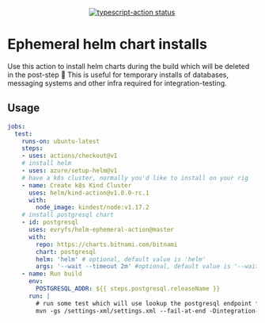 <p align="center">
  <a href="https://github.com/actions/typescript-action/actions"><img alt="typescript-action status" src="https://github.com/actions/typescript-action/workflows/build-test/badge.svg"></a>
</p>

# Ephemeral helm chart installs

Use this action to install helm charts during the build which will be deleted in the post-step :rocket:
This is useful for temporary installs of databases, messaging systems and other infra required for integration-testing.

## Usage

```yaml
jobs:
  test:
    runs-on: ubuntu-latest
    steps:
    - uses: actions/checkout@v1
    # install helm
    - uses: azure/setup-helm@v1
    # have a k8s cluster, normally you'd like to install on your rig
    - name: Create k8s Kind Cluster
      uses: helm/kind-action@v1.0.0-rc.1
      with:
        node_image: kindest/node:v1.17.2
    # install postgresql chart
    - id: postgresql
      uses: evryfs/helm-ephemeral-action@master
      with:
        repo: https://charts.bitnami.com/bitnami
        chart: postgresql
        helm: 'helm' # optional, default value is 'helm'
        args: '--wait --timeout 2m' #optional, default value is '--wait --timeout 2m' in order to wait for the chart-install to stabilize into ready state
    - name: Run build
      env:
        POSTGRESQL_ADDR: ${{ steps.postgresql.releaseName }}
      run: |
        # run some test which will use lookup the postgresql endpoint from env var POSTGRESQL_ADDR
        mvn -gs /settings-xml/settings.xml --fail-at-end -Dintegration-test=true -Dflyway=true -Denv=ci -Dbatch-test=true clean install surefire-report:report-only -Daggregate=true
```
